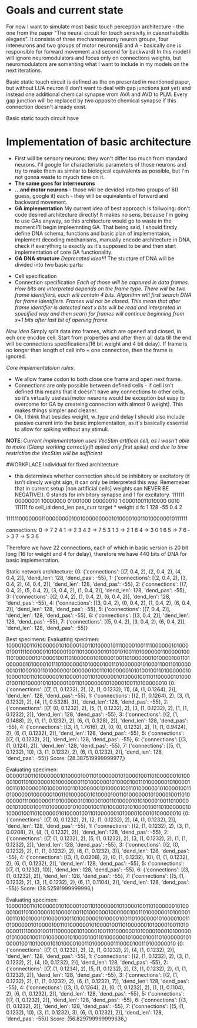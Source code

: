 # Goals and current state
For now I want to simulate most basic touch perception architecture - the one from  the paper "The neural circuit for touch sensivity in caenorhabditis elegans". It consists of three mechanosensory neuron groups, four inteneurons and two groups of motor neurons(B and A - basically one is responsible for forward movement and second for backward)
In this model I will ignore neuromodulators and focus only on connections weights, but neuromodulators are somehting what I want to include in my models on the next iterations.

Basic static touch circuit is defined as the on presented in mentioned paper, but without LUA neuron (I don't want to deal with gap junctions just yet) and instead one additional chemical synapse vrom AVA and AVD to PLM.
Every gap junction will be replaced by two opposite chemical synapse if this connection doesn't already exist.

Basic static touch circuit have 

# Implementation of basic architecture
* First will be sensory neurons: they won't differ too much from standard neurons. I'll google for characteristic parameters of those neurons and try to make them as similar to biological equivalents as possible, but I'm not gonna waste to myuch time on it.
* **The same goes for interneurons**
* **...and motor neurons** - those will be devided into two groups of 6(I guess, google it) each - they will be equivalents of forward and backward movement.
* **GA implementation** My current idea of best approach is follwoing: don't code desired architecture directly! It makes no sens, because I'm going to use GAs anyway, so this architecture would go to waste in the moment I'll begin impleemnting GA. That being said, I should firstly define DNA schema, functions and basic plan of implementaion, implement decoding mechanisms, manually encode architecture in DNA, check if everything is exactly as it's supposed to be and then start implementation of core GA functionality.
* **GA DNA structure** 
*Deprecated idea!!!*
The stucture of DNA will be divided into two basic parts:
 + Cell specification
 + Connection specification
*Each of those will be captured in data frames. How bits are interpreted depends on the frame type. There will be two frame identifiers, each will contain 4 bits. Algorithm will first search DNA for frame identifiers. Frames will not be closed. This mean that after frame identifier is detected next x bits will be read and interpreted in specified way and then searh for frames will continue beginning from x+1 bits after last bit of opening frame.*

*New idea*
Simply split data into frames, which are opened and closed, in ech one encdoe cell. Start from properties and after them all data till the end will be connections specifications(16 bit weight and 4 bit delay). If frame is no longer than length of cell info + one connection, then the frame is ignored.

*Core implementatoion rules*:
+ We allow frame codon to both close one frame and open next frame.
+ Connections are only possible between defined cells - if cell isn't defined this means that it doesn't have any connections to other cells, so it's virtually useless(motor neurons would be exception but easy to overcome for GA by createing connection with almost 0 weight). This makes things simpler and cleaner.
+ Ok, I think that besides weight, w_type and delay I should also include passive current into the basic implementaiton, as it's basically essential to allow for spiking without any stimuli.


**NOTE**: *Current implementataion uses VecStim artifical cell, as I wasn't able to make IClamp working correctly(it aplied only first spike) and due to time restriction the VecStim will be sufficient*


#WORKPLACE
Individual for fixed architecture
* this determines whether connection should be inhibitory or excitatory (it isn't direcly weight sign, it can only be interpreted this way. Rememeber that in  current setup [non artificial cells] weights can NEVER BE NEGATIVE!). 0 stands for inhibitory synapse and 1 for excitatory.
111111 00000001 10000000 01001000 00000010 1 000010011010000 0010 111111
fo   cell_id  dend_len   pas_curr target   *  weight           d    fc
     1        128        -55                     0.4           2

1111110000000110000000010010000000001010000100110100000010111111

connections:
0 -> 7 2 4
1 -> 2 3 4
2 -> 7 5 3 1
3 -> 2 1 6
4 -> 3 0 1 6
5 -> 7
6 -> 3
7 -> 5 3 6

Therefore we have 22 connections, each of which in basic version is 20 bit long (16 for weight and 4 for delay), therefore we have 440 bits of DNA for basic implementation.

Static network architecture:
{0: {'connections': [(7, 0.4, 2), (2, 0.4, 2), (4, 0.4, 2)], 'dend_len': 128, 'dend_pas': -55}, 1: {'connections': [(2, 0.4, 2), (3, 0.4, 2), (4, 0.4, 2)], 'dend_len': 128, 'dend_pas': -55}, 2: {'connections': [(7, 0.4, 2), (5, 0.4, 2), (3, 0.4, 2), (1, 0.4, 2)], 'dend_len': 128, 'dend_pas': -55}, 3: {'connections': [(2, 0.4, 2), (1, 0.4, 2), (6, 0.4, 2)], 'dend_len': 128, 'dend_pas': -55}, 4: {'connections': [(3, 0.4, 2), (0, 0.4, 2), (1, 0.4, 2), (6, 0.4, 2)], 'dend_len': 128, 'dend_pas': -55}, 5: {'connections': [(7, 0.4, 2)], 'dend_len': 128, 'dend_pas': -55}, 6: {'connections': [(3, 0.4, 2)], 'dend_len': 128, 'dend_pas': -55}, 7: {'connections': [(5, 0.4, 2), (3, 0.4, 2), (6, 0.4, 2)], 'dend_len': 128, 'dend_pas': -55}}


Best specimens:
Evaluating specimen:
10000100110100000010100001001101000010111000010011110000001010000100111100000010100001001101000000101001010011010000001100000100110100000010100001001101000000101000010011010000001010000100110100000010100001011101000000101000010011010000001010001100110100000010110001001101000000100000010011010000001010100100110100000010100001001101000000101000010011010000001010000100110110000010100001001101000010101000010011010000001010000100110100000010
{0: {'connections': [(7, (1, 0.1232), 2), (2, (1, 0.1232), 11), (4, (1, 0.1264), 2)], 'dend_len': 128, 'dend_pas': -55}, 1: {'connections': [(2, (1, 0.1264), 2), (3, (1, 0.1232), 2), (4, (1, 0.5328), 3)], 'dend_len': 128, 'dend_pas': -55}, 2: {'connections': [(7, (0, 0.1232), 2), (5, (1, 0.1232), 2), (3, (1, 0.1232), 2), (1, (1, 0.1232), 2)], 'dend_len': 128, 'dend_pas': -55}, 3: {'connections': [(2, (1, 0.1488), 2), (1, (1, 0.1232), 2), (6, (1, 0.328), 2)], 'dend_len': 128, 'dend_pas': -55}, 4: {'connections': [(3, (1, 1.7616), 2), (0, (0, 0.1232), 2), (1, (1, 0.9424), 2), (6, (1, 0.1232), 2)], 'dend_len': 128, 'dend_pas': -55}, 5: {'connections': [(7, (1, 0.1232), 2)], 'dend_len': 128, 'dend_pas': -55}, 6: {'connections': [(3, (1, 0.124), 2)], 'dend_len': 128, 'dend_pas': -55}, 7: {'connections': [(5, (1, 0.1232), 10), (3, (1, 0.1232), 2), (6, (1, 0.1232), 2)], 'dend_len': 128, 'dend_pas': -55}}
Score: (28.387519999999977,)


Evaluating specimen:
00000100110100000010100001001101000000101000010011010000001010000100110100000010100000001101000000101000010011010000001010000100110100000010100001001101000000101000010011010000001010000100110100000010000001001101000000101000010011010000001010000100110100000011100000001101000000101000010011010000101010000100110100000010100001001101000000101000010011010000101010000100110100000010100001001101000000101000010011010000001010000100010100000010
{0: {'connections': [(7, (0, 0.1232), 2), (2, (1, 0.1232), 2), (4, (1, 0.1232), 2)], 'dend_len': 128, 'dend_pas': -55}, 1: {'connections': [(2, (1, 0.1232), 2), (3, (1, 0.0208), 2), (4, (1, 0.1232), 2)], 'dend_len': 128, 'dend_pas': -55}, 2: {'connections': [(7, (1, 0.1232), 2), (5, (1, 0.1232), 2), (3, (1, 0.1232), 2), (1, (1, 0.1232), 2)], 'dend_len': 128, 'dend_pas': -55}, 3: {'connections': [(2, (0, 0.1232), 2), (1, (1, 0.1232), 2), (6, (1, 0.1232), 3)], 'dend_len': 128, 'dend_pas': -55}, 4: {'connections': [(3, (1, 0.0208), 2), (0, (1, 0.1232), 10), (1, (1, 0.1232), 2), (6, (1, 0.1232), 2)], 'dend_len': 128, 'dend_pas': -55}, 5: {'connections': [(7, (1, 0.1232), 10)], 'dend_len': 128, 'dend_pas': -55}, 6: {'connections': [(3, (1, 0.1232), 2)], 'dend_len': 128, 'dend_pas': -55}, 7: {'connections': [(5, (1, 0.1232), 2), (3, (1, 0.1232), 2), (6, (1, 0.1104), 2)], 'dend_len': 128, 'dend_pas': -55}}
Score: (38.52591999999996,)


Evaluating specimen:
10000100110100000010100001001101000000101000010011010000001010000100110100000010100001001101000000100000010011010000001010000100110100100010100001001101000000101000010011010000001010000100110100000010100001001101000000101000010011010000001010000100110100000111100001001111000000101000010011010000001010000100010100000010100001001101000000101000010011010000001010000100110100000010100001001101000010101000010011010000001110000100110100000010
{0: {'connections': [(7, (1, 0.1232), 2), (2, (1, 0.1232), 2), (4, (1, 0.1232), 2)], 'dend_len': 128, 'dend_pas': -55}, 1: {'connections': [(2, (1, 0.1232), 2), (3, (1, 0.1232), 2), (4, (0, 0.1232), 2)], 'dend_len': 128, 'dend_pas': -55}, 2: {'connections': [(7, (1, 0.1234), 2), (5, (1, 0.1232), 2), (3, (1, 0.1232), 2), (1, (1, 0.1232), 2)], 'dend_len': 128, 'dend_pas': -55}, 3: {'connections': [(2, (1, 0.1232), 2), (1, (1, 0.1232), 2), (6, (1, 0.1232), 7)], 'dend_len': 128, 'dend_pas': -55}, 4: {'connections': [(3, (1, 0.1264), 2), (0, (1, 0.1232), 2), (1, (1, 0.1104), 2), (6, (1, 0.1232), 2)], 'dend_len': 128, 'dend_pas': -55}, 5: {'connections': [(7, (1, 0.1232), 2)], 'dend_len': 128, 'dend_pas': -55}, 6: {'connections': [(3, (1, 0.1232), 2)], 'dend_len': 128, 'dend_pas': -55}, 7: {'connections': [(5, (1, 0.1232), 10), (3, (1, 0.1232), 3), (6, (1, 0.1232), 2)], 'dend_len': 128, 'dend_pas': -55}}
Score: (56.829799999999636,)


